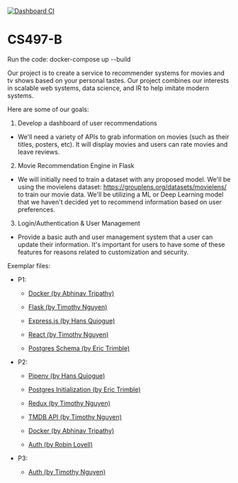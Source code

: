 [![Dashboard CI](https://github.com/IMDB-2-0/CS497-B/actions/workflows/node.js.yml/badge.svg)](https://github.com/IMDB-2-0/CS497-B/actions/workflows/node.js.yml)
# CS497-B

Run the code: docker-compose up --build

Our project is to create a service to recommender systems for
movies and tv shows based on your personal tastes. Our project
combines our interests in scalable web systems, data science, 
and IR to help imitate modern systems. 

Here are some of our goals:
1. Develop a dashboard of user recommendations
- We'll need a variety of APIs to grab information on movies
(such as their titles, posters, etc). It will display movies
and users can rate movies and leave reviews.
2. Movie Recommendation Engine in Flask
- We will initially need to train a dataset with any proposed model.
We'll be using the movielens dataset: https://grouplens.org/datasets/movielens/
to train our movie data. We'll be utilizing a ML or Deep Learning model
that we haven't decided yet to recommend information based on user preferences.
3. Login/Authentication & User Management
- Provide a basic auth and user management system that a user can
update their information. It's important for users to have some of
these features for reasons related to customization and security.

Exemplar files:

- P1:

    - [Docker (by Abhinav Tripathy)](/exemplars/P1/docker)

    - [Flask (by Timothy Nguyen)](/exemplars/P1/flask)

    - [Express.js (by Hans Quiogue)](/exemplars/P1/node-express)

    - [React (by Timothy Nguyen)](/exemplars/P1/react)

    - [Postgres Schema (by Eric Trimble)](/exemplars/P1/postgres)

- P2: 

    - [Pipenv (by Hans Quiogue)](/exemplars/P2/pipenv)

    - [Postgres Initialization (by Eric Trimble)](/exemplars/P2/postgres)

    - [Redux (by Timothy Nguyen)](/exemplars/P2/redux)

    - [TMDB API (by Timothy Nguyen)](/exemplars/P2/tmdb-api)
    
    - [Docker (by Abhinav Tripathy)](/exemplars/P2/docker)

    - [Auth (by Robin Lovell)](/exemplars/P2/auth)

- P3:
    - [Auth (by Timothy Nguyen)](/exemplars/P3/auth)